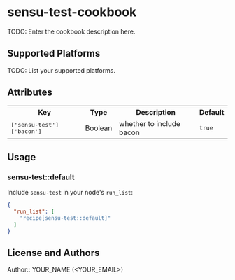 # sensu-test-cookbook

TODO: Enter the cookbook description here.

## Supported Platforms

TODO: List your supported platforms.

## Attributes

<table>
  <tr>
    <th>Key</th>
    <th>Type</th>
    <th>Description</th>
    <th>Default</th>
  </tr>
  <tr>
    <td><tt>['sensu-test']['bacon']</tt></td>
    <td>Boolean</td>
    <td>whether to include bacon</td>
    <td><tt>true</tt></td>
  </tr>
</table>

## Usage

### sensu-test::default

Include `sensu-test` in your node's `run_list`:

```json
{
  "run_list": [
    "recipe[sensu-test::default]"
  ]
}
```

## License and Authors

Author:: YOUR_NAME (<YOUR_EMAIL>)
